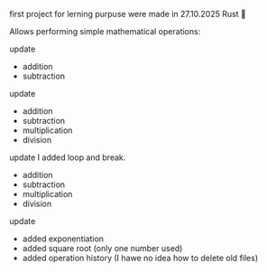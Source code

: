 first project for lerning purpuse were made in 27.10.2025
Rust 🦀

Allows performing simple mathematical operations:

update
 - addition
 - subtraction

update
 - addition
 - subtraction
 - multiplication
 - division

update
I added loop and break.

 - addition
 - subtraction
 - multiplication
 - division

update
 - added exponentiation
 - added square root (only one number used)
 - added operation history
(I hawe no idea how to delete old files)

